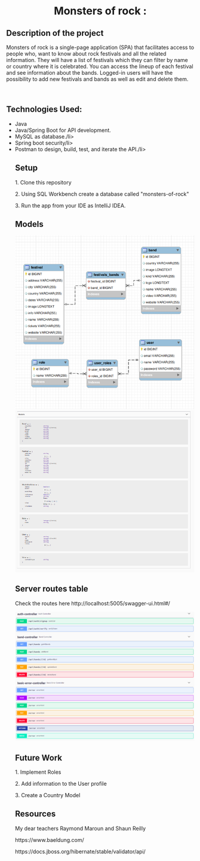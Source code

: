 <h1 align="center"> <strong>Monsters of rock</strong> : </h1>

## Description of the project
<p> Monsters of rock is a single-page application (SPA) that facilitates access to people who, want to know about rock festivals and all the related information. They will have a list of festivals which they can filter by name or country where it is celebrated. You can access the lineup of each festival and see information about the bands. Logged-in users will have the possibility to add new festivals and bands as well as edit and delete them. <p>

<br>

## Technologies Used:
<ul>
<li>Java</li>
<li>Java/Spring Boot for API development.</li>
<li>MySQL as database./li>
<li>Spring boot security/li>
<li>Postman to design, build, test, and iterate the API./li>

## Setup

<p>1. Clone this repository </p>
<p>2. Using SQL Workbench create a database called "monsters-of-rock"</p>
<p>3. Run the app from your IDE as IntelliJ IDEA. </p>

## Models

![diagram](/src/img/diagram.png)
<br>
![model](/src/img/model.png)

## Server routes table

Check the routes here http://localhost:5005/swagger-ui.html#/

![endpoints](/src/img/endpoints.png)

## Future Work
<p>1. Implement Roles</p>
<p>2. Add information to the User profile</p>
<p>3. Create a Country Model </p>


## Resources

<p>My dear teachers Raymond Maroun and Shaun Reilly</p>
<p>https://www.baeldung.com/</p>
<p>https://docs.jboss.org/hibernate/stable/validator/api/</p>